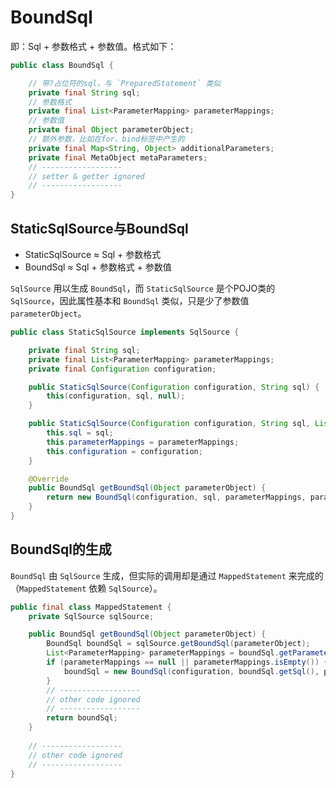# BoundSql
即：Sql + 参数格式 + 参数值。格式如下：

```java
public class BoundSql {

    // 带?占位符的sql，与 `PreparedStatement` 类似
    private final String sql;
    // 参数格式
    private final List<ParameterMapping> parameterMappings;
    // 参数值
    private final Object parameterObject;
    // 额外参数，比如在for、bind标签中产生的
    private final Map<String, Object> additionalParameters;
    private final MetaObject metaParameters;
    // ------------------
    // setter & getter ignored
    // ------------------
}
```

## StaticSqlSource与BoundSql
* StaticSqlSource ≈ Sql + 参数格式
* BoundSql ≈ Sql + 参数格式 + 参数值

`SqlSource` 用以生成 `BoundSql`，而 `StaticSqlSource` 是个POJO类的 `SqlSource`，因此属性基本和 `BoundSql` 类似，只是少了参数值 `parameterObject`。

```java
public class StaticSqlSource implements SqlSource {

    private final String sql;
    private final List<ParameterMapping> parameterMappings;
    private final Configuration configuration;

    public StaticSqlSource(Configuration configuration, String sql) {
        this(configuration, sql, null);
    }

    public StaticSqlSource(Configuration configuration, String sql, List<ParameterMapping> parameterMappings) {
        this.sql = sql;
        this.parameterMappings = parameterMappings;
        this.configuration = configuration;
    }

    @Override
    public BoundSql getBoundSql(Object parameterObject) {
        return new BoundSql(configuration, sql, parameterMappings, parameterObject);
    }
}
```

## BoundSql的生成
`BoundSql` 由 `SqlSource` 生成，但实际的调用却是通过 `MappedStatement` 来完成的（`MappedStatement` 依赖 `SqlSource`）。
```java
public final class MappedStatement {
    private SqlSource sqlSource;

    public BoundSql getBoundSql(Object parameterObject) {
        BoundSql boundSql = sqlSource.getBoundSql(parameterObject);
        List<ParameterMapping> parameterMappings = boundSql.getParameterMappings();
        if (parameterMappings == null || parameterMappings.isEmpty()) {
            boundSql = new BoundSql(configuration, boundSql.getSql(), parameterMap.getParameterMappings(), parameterObject);
        }
        // ------------------
        // other code ignored
        // ------------------
        return boundSql;
    }
    
    // ------------------
    // other code ignored
    // ------------------
}
```